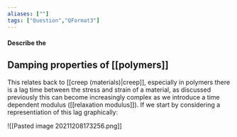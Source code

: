 ```yaml
---
aliases: [""]
tags: ["Question","QFormat3"]
---
```


#### Describe the
## Damping properties of [[polymers]]
This relates back to [[creep (materials)|creep]], especially in polymers there is a lag time between the stress and strain of a material, as discussed previously this can become increasingly complex as we introduce a time dependent modulus ([[relaxation modulus]]). If we start by considering a representiation of this lag graphically:

![[Pasted image 20211208173256.png]]



